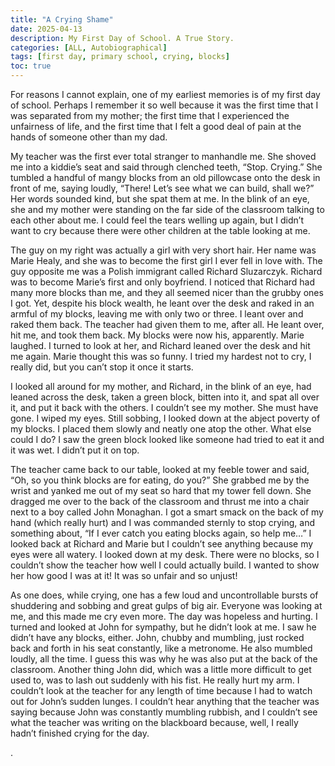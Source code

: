 ```yaml
---
title: "A Crying Shame"
date: 2025-04-13
description: My First Day of School. A True Story.
categories: [ALL, Autobiographical]
tags: [first day, primary school, crying, blocks]
toc: true
---
```


For reasons I cannot explain, one of my earliest memories is of my first day of school. Perhaps I remember it so well because it was the first time that I was separated from my mother; the first time that I experienced the unfairness of life, and the first time that I felt a good deal of pain at the hands of someone other than my dad.

My teacher was the first ever total stranger to manhandle me. She shoved me into a kiddie’s seat and said through clenched teeth, “Stop. Crying.” She tumbled a handful of mangy blocks from an old pillowcase onto the desk in front of me, saying loudly, “There! Let’s see what we can build, shall we?” Her words sounded kind, but she spat them at me. In the blink of an eye, she and my mother were standing on the far side of the classroom talking to each other about me. I could feel the tears welling up again, but I didn’t want to cry because there were other children at the table looking at me. 

The guy on my right was actually a girl with very short hair. Her name was Marie Healy, and she was to become the first girl I ever fell in love with. The guy opposite me was a Polish immigrant called Richard Sluzarczyk. Richard was to become Marie’s first and only boyfriend. I noticed that Richard had many more blocks than me, and they all seemed nicer than the grubby ones I got. Yet, despite his block wealth, he leant over the desk and raked in an armful of my blocks, leaving me with only two or three. I leant over and raked them back. The teacher had given them to me, after all. He leant over, hit me, and took them back. My blocks were now his, apparently. Marie laughed. I turned to look at her, and Richard leaned over the desk and hit me again. Marie thought this was so funny. I tried my hardest not to cry, I really did, but you can’t stop it once it starts.

I looked all around for my mother, and Richard, in the blink of an eye, had leaned across the desk, taken a green block, bitten into it, and spat all over it, and put it back with the others. I couldn’t see my mother. She must have gone. I wiped my eyes. Still sobbing, I looked down at the abject poverty of my blocks. I placed them slowly and neatly one atop the other. What else could I do? I saw the green block looked like someone had tried to eat it and it was wet. I didn’t put it on top. 

The teacher came back to our table, looked at my feeble tower and said, “Oh, so you think blocks are for eating, do you?” She grabbed me by the wrist and yanked me out of my seat so hard that my tower fell down. She dragged me over to the back of the classroom and thrust me into a chair next to a boy called John Monaghan. I got a smart smack on the back of my hand (which really hurt) and I was commanded sternly to stop crying, and something about, “If I ever catch you eating blocks again, so help me…” I looked back at Richard and Marie but I couldn’t see anything because my eyes were all watery. I looked down at my desk. There were no blocks, so I couldn’t show the teacher how well I could actually build. I wanted to show her how good I was at it! It was so unfair and so unjust!

As one does, while crying, one has a few loud and uncontrollable bursts of shuddering and sobbing and great gulps of big air. Everyone was looking at me, and this made me cry even more. The day was hopeless and hurting. I turned and looked at John for sympathy, but he didn’t look at me. I saw he didn’t have any blocks, either. John, chubby and mumbling, just rocked back and forth in his seat constantly, like a metronome. He also mumbled loudly, all the time. I guess this was why he was also put at the back of the classroom. Another thing John did, which was a little more difficult to get used to, was to lash out suddenly with his fist. He really hurt my arm. I couldn’t look at the teacher for any length of time because I had to watch out for John’s sudden lunges. I couldn’t hear anything that the teacher was saying because John was constantly mumbling rubbish, and I couldn’t see what the teacher was writing on the blackboard because, well, I really hadn’t finished crying for the day.

.
